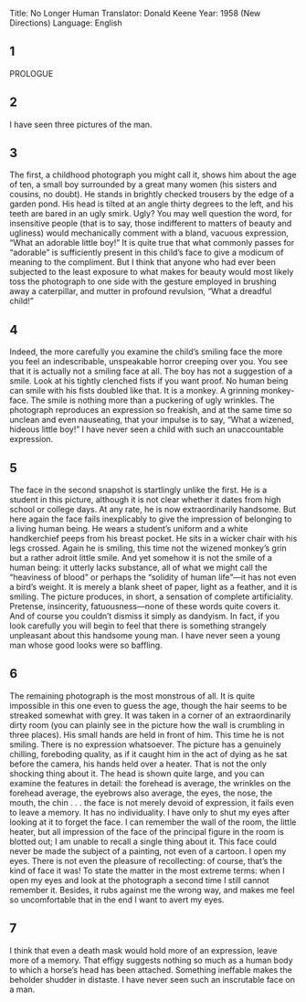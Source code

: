 Title: No Longer Human
Translator: Donald Keene
Year: 1958 (New Directions)
Language: English

## 1
PROLOGUE

## 2
I have seen three pictures of the man.

## 3
The first, a childhood photograph you might call it, shows him about the age of ten, a small boy surrounded by a great many women (his sisters and cousins, no doubt). He stands in brightly checked trousers by the edge of a garden pond. His head is tilted at an angle thirty degrees to the left, and his teeth are bared in an ugly smirk. Ugly? You may well question the word, for insensitive people (that is to say, those indifferent to matters of beauty and ugliness) would mechanically comment with a bland, vacuous expression, “What an adorable little boy!” It is quite true that what commonly passes for “adorable” is sufficiently present in this child’s face to give a modicum of meaning to the compliment. But I think that anyone who had ever been subjected to the least exposure to what makes for beauty would most likely toss the photograph to one side with the gesture employed in brushing away a caterpillar, and mutter in profound revulsion, “What a dreadful child!”

## 4
Indeed, the more carefully you examine the child’s smiling face the more you feel an indescribable, unspeakable horror creeping over you. You see that it is actually not a smiling face at all. The boy has not a suggestion of a smile. Look at his tightly clenched fists if you want proof. No human being can smile with his fists doubled like that. It is a monkey. A grinning monkey-face. The smile is nothing more than a puckering of ugly wrinkles. The photograph reproduces an expression so freakish, and at the same time so unclean and even nauseating, that your impulse is to say, “What a wizened, hideous little boy!” I have never seen a child with such an unaccountable expression.

## 5
The face in the second snapshot is startlingly unlike the first. He is a student in this picture, although it is not clear whether it dates from high school or college days. At any rate, he is now extraordinarily handsome. But here again the face fails inexplicably to give the impression of belonging to a living human being. He wears a student’s uniform and a white handkerchief peeps from his breast pocket. He sits in a wicker chair with his legs crossed. Again he is smiling, this time not the wizened monkey’s grin but a rather adroit little smile. And yet somehow it is not the smile of a human being: it utterly lacks substance, all of what we might call the “heaviness of blood” or perhaps the “solidity of human life”—it has not even a bird’s weight. It is merely a blank sheet of paper, light as a feather, and it is smiling. The picture produces, in short, a sensation of complete artificiality. Pretense, insincerity, fatuousness—none of these words quite covers it. And of course you couldn’t dismiss it simply as dandyism. In fact, if you look carefully you will begin to feel that there is something strangely unpleasant about this handsome young man. I have never seen a young man whose good looks were so baffling.

## 6
The remaining photograph is the most monstrous of all. It is quite impossible in this one even to guess the age, though the hair seems to be streaked somewhat with grey. It was taken in a corner of an extraordinarily dirty room (you can plainly see in the picture how the wall is crumbling in three places). His small hands are held in front of him. This time he is not smiling. There is no expression whatsoever. The picture has a genuinely chilling, foreboding quality, as if it caught him in the act of dying as he sat before the camera, his hands held over a heater. That is not the only shocking thing about it. The head is shown quite large, and you can examine the features in detail: the forehead is average, the wrinkles on the forehead average, the eyebrows also average, the eyes, the nose, the mouth, the chin . . . the face is not merely devoid of expression, it fails even to leave a memory. It has no individuality. I have only to shut my eyes after looking at it to forget the face. I can remember the wall of the room, the little heater, but all impression of the face of the principal figure in the room is blotted out; I am unable to recall a single thing about it. This face could never be made the subject of a painting, not even of a cartoon. I open my eyes. There is not even the pleasure of recollecting: of course, that’s the kind of face it was! To state the matter in the most extreme terms: when I open my eyes and look at the photograph a second time I still cannot remember it. Besides, it rubs against me the wrong way, and makes me feel so uncomfortable that in the end I want to avert my eyes.

## 7
I think that even a death mask would hold more of an expression, leave more of a memory. That effigy suggests nothing so much as a human body to which a horse’s head has been attached. Something ineffable makes the beholder shudder in distaste. I have never seen such an inscrutable face on a man.
